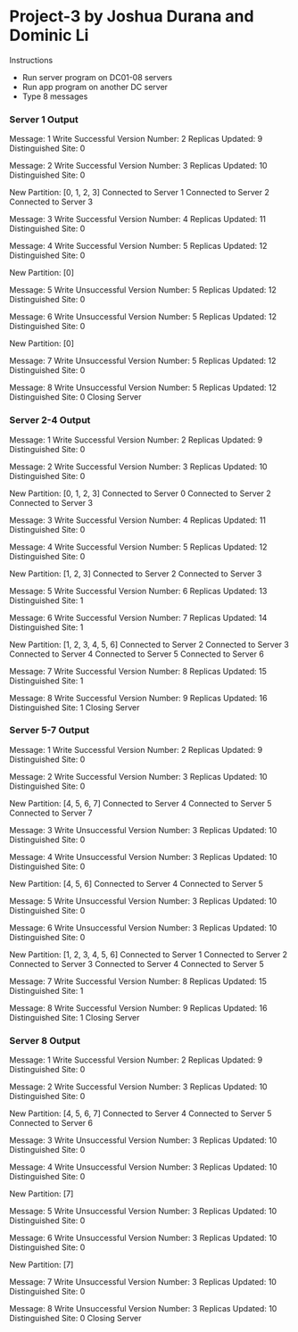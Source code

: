 # Project-3 by Joshua Durana and Dominic Li

Instructions
- Run server program on DC01-08 servers
- Run app program on another DC server
- Type 8 messages

### Server 1 Output
Message: 1
Write Successful
Version Number: 2
Replicas Updated: 9
Distinguished Site: 0

Message: 2
Write Successful
Version Number: 3
Replicas Updated: 10
Distinguished Site: 0

New Partition: [0, 1, 2, 3]
Connected to Server 1
Connected to Server 2
Connected to Server 3

Message: 3
Write Successful
Version Number: 4
Replicas Updated: 11
Distinguished Site: 0

Message: 4
Write Successful
Version Number: 5
Replicas Updated: 12
Distinguished Site: 0

New Partition: [0]

Message: 5
Write Unsuccessful
Version Number: 5
Replicas Updated: 12
Distinguished Site: 0

Message: 6
Write Unsuccessful
Version Number: 5
Replicas Updated: 12
Distinguished Site: 0

New Partition: [0]

Message: 7
Write Unsuccessful
Version Number: 5
Replicas Updated: 12
Distinguished Site: 0

Message: 8
Write Unsuccessful
Version Number: 5
Replicas Updated: 12
Distinguished Site: 0
Closing Server

### Server 2-4 Output
Message: 1
Write Successful
Version Number: 2
Replicas Updated: 9
Distinguished Site: 0

Message: 2
Write Successful
Version Number: 3
Replicas Updated: 10
Distinguished Site: 0

New Partition: [0, 1, 2, 3]
Connected to Server 0
Connected to Server 2
Connected to Server 3

Message: 3
Write Successful
Version Number: 4
Replicas Updated: 11
Distinguished Site: 0

Message: 4
Write Successful
Version Number: 5
Replicas Updated: 12
Distinguished Site: 0

New Partition: [1, 2, 3]
Connected to Server 2
Connected to Server 3

Message: 5
Write Successful
Version Number: 6
Replicas Updated: 13
Distinguished Site: 1

Message: 6
Write Successful
Version Number: 7
Replicas Updated: 14
Distinguished Site: 1

New Partition: [1, 2, 3, 4, 5, 6]
Connected to Server 2
Connected to Server 3
Connected to Server 4
Connected to Server 5
Connected to Server 6

Message: 7
Write Successful
Version Number: 8
Replicas Updated: 15
Distinguished Site: 1

Message: 8
Write Successful
Version Number: 9
Replicas Updated: 16
Distinguished Site: 1
Closing Server

### Server 5-7 Output
Message: 1
Write Successful
Version Number: 2
Replicas Updated: 9
Distinguished Site: 0

Message: 2
Write Successful
Version Number: 3
Replicas Updated: 10
Distinguished Site: 0

New Partition: [4, 5, 6, 7]
Connected to Server 4
Connected to Server 5
Connected to Server 7

Message: 3
Write Unsuccessful
Version Number: 3
Replicas Updated: 10
Distinguished Site: 0

Message: 4
Write Unsuccessful
Version Number: 3
Replicas Updated: 10
Distinguished Site: 0

New Partition: [4, 5, 6]
Connected to Server 4
Connected to Server 5

Message: 5
Write Unsuccessful
Version Number: 3
Replicas Updated: 10
Distinguished Site: 0

Message: 6
Write Unsuccessful
Version Number: 3
Replicas Updated: 10
Distinguished Site: 0

New Partition: [1, 2, 3, 4, 5, 6]
Connected to Server 1
Connected to Server 2
Connected to Server 3
Connected to Server 4
Connected to Server 5

Message: 7
Write Successful
Version Number: 8
Replicas Updated: 15
Distinguished Site: 1

Message: 8
Write Successful
Version Number: 9
Replicas Updated: 16
Distinguished Site: 1
Closing Server

### Server 8 Output
Message: 1
Write Successful
Version Number: 2
Replicas Updated: 9
Distinguished Site: 0

Message: 2
Write Successful
Version Number: 3
Replicas Updated: 10
Distinguished Site: 0

New Partition: [4, 5, 6, 7]
Connected to Server 4
Connected to Server 5
Connected to Server 6

Message: 3
Write Unsuccessful
Version Number: 3
Replicas Updated: 10
Distinguished Site: 0

Message: 4
Write Unsuccessful
Version Number: 3
Replicas Updated: 10
Distinguished Site: 0

New Partition: [7]

Message: 5
Write Unsuccessful
Version Number: 3
Replicas Updated: 10
Distinguished Site: 0

Message: 6
Write Unsuccessful
Version Number: 3
Replicas Updated: 10
Distinguished Site: 0

New Partition: [7]

Message: 7
Write Unsuccessful
Version Number: 3
Replicas Updated: 10
Distinguished Site: 0

Message: 8
Write Unsuccessful
Version Number: 3
Replicas Updated: 10
Distinguished Site: 0
Closing Server